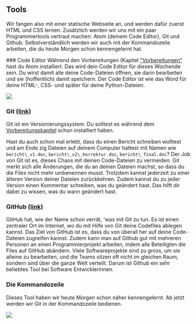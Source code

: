 ## Tools

Wir fangen also mit einer statische Webseite an, und werden dafür zuerst HTML und CSS lernen. Zusätzlich werden wir uns mit ein paar Programmiertools vertraut machen: Atom (deinem Code Editor), Git und Github. Selbstverständlich werden wir auch mit der Kommandozeile arbeiten, die du heute Morgen schon kennengelernt hat.

### Code Editor
Während den Vorbereitungen (Kapitel ["Vorbereitungen"](../preparations.md) hast du Atom installiert. Das wird dein Code Editor für dieses Wochende sein. Du wirst damit alle deine Code-Dateien öffnen, sie darin bearbeiten und sie (hoffentlich) damit speichern. Der Code Editor ist wie das Word für deine HTML-, CSS- und später für deine Python-Dateien.

![](/assets/Screen_Shot_Atom.png)

### Git [(link)](https://git-scm.com/)

Git ist ein Versionierungssystem. Du solltest es während dem [Vorbereitungskapitel](../preparations.md) schon installiert haben.

Hast du auch schon mal erlebt, dass du einen Bericht schreiben wolltest und am Ende zig Dateien auf deinem Computer hattest mit Namen wie `bericht\_v1.doc`, `bericht\_v2\_korrektur.doc`, `bericht\_final.doc`? Der Job von Git ist es, dieses Chaos mit deinen Code-Dateien zu vermeiden. Git merkt sich alle Änderungen, die du an deinen Dateien machst, so dass du die Files nicht mehr umbenennen musst. Trotzdem kannst jederzeit zu einer älteren Version deiner Dateien zurückkehren. Zudem kannst du zu jeder Version einen Kommentar schreiben, was du geändert hast. Das hilft dir dabei zu wissen, was du wann geändert hast.

### GitHub [(link)](https://github.com)

GitHub hat, wie der Name schon verrät, 'was mit Git zu tun. Es ist einen zentraler Ort im Internet, wo du mit Hilfe von Git deine Codefiles ablegen kannst. Das Ziel von GitHub ist es, dass du von überall her auf deine Code-Dateien zugreifen kannst. Zudem kann man auf Github gut mit mehreren Personen an einen Programmierprojekt arbeiten, indem alle Beteiligten die Files auf GitHub abändern. Viele Softwareprojekte sind zu gross, um sie alleine zu bearbeiten, und die Teams sitzen oft nicht im gleichen Raum, sondern sind über die ganze Welt verteilt. Darum ist Github ein sehr beliebtes Tool bei Software Entwicklerinnen.

### Die Kommandozeile
Dieses Tool haben wir heute Morgen schon näher kennengelernt. Ab jetzt werden wir Git in der Kommandozeile bedienen. 

![](/assets/Screen_Shot_Git_Commandline_OSX.png)
